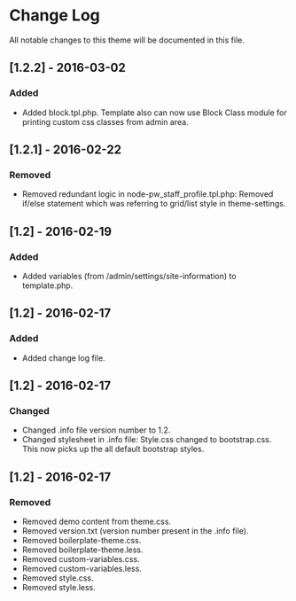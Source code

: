 # Change Log
All notable changes to this theme will be documented in this file.

## [1.2.2] - 2016-03-02
### Added
* Added block.tpl.php. Template also can now use Block Class module for printing custom css classes from admin area.

## [1.2.1] - 2016-02-22
### Removed
* Removed redundant logic in node-pw_staff_profile.tpl.php: Removed if/else statement which was referring to grid/list style in theme-settings.

## [1.2] - 2016-02-19
### Added
* Added variables (from /admin/settings/site-information) to template.php.

## [1.2] - 2016-02-17
### Added
* Added change log file.

## [1.2] - 2016-02-17
### Changed
* Changed .info file version number to 1.2.
* Changed stylesheet in .info file: Style.css changed to bootstrap.css. This now picks up the all default bootstrap styles.

## [1.2] - 2016-02-17
### Removed
* Removed demo content from theme.css.
* Removed version.txt (version number present in the .info file).
* Removed boilerplate-theme.css.
* Removed boilerplate-theme.less.
* Removed custom-variables.css.
* Removed custom-variables.less.
* Removed style.css.
* Removed style.less.
